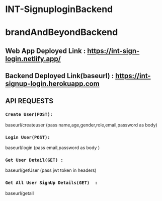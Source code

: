 # INT-SignuploginBackend

# brandAndBeyondBackend

## Web App Deployed Link : https://int-sign-login.netlify.app/
## Backend Deployed Link(baseurl) : https://int-signup-login.herokuapp.com

## API REQUESTS

### `Create User(POST): `
baseurl/createuser (pass name,age,gender,role,email,password as body)

### `Login User(POST): `
baseurl/login (pass email,password as body )

### `Get User Detail(GET) : `
baseurl/getUser (pass jwt token in headers)

### `Get All User SignUp Details(GET)  :`
baseurl/getall
